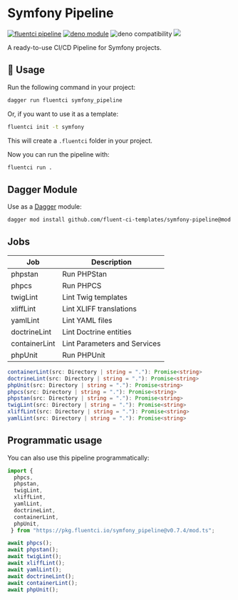 # Symfony Pipeline

[![fluentci pipeline](https://img.shields.io/badge/dynamic/json?label=pkg.fluentci.io&labelColor=%23000&color=%23460cf1&url=https%3A%2F%2Fapi.fluentci.io%2Fv1%2Fpipeline%2Fsymfony_pipeline&query=%24.version)](https://pkg.fluentci.io/symfony_pipeline)
[![deno module](https://shield.deno.dev/x/symfony_pipeline)](https://deno.land/x/symfony_pipeline)
![deno compatibility](https://shield.deno.dev/deno/^1.37)
[![](https://img.shields.io/codecov/c/gh/fluent-ci-templates/symfony-pipeline)](https://codecov.io/gh/fluent-ci-templates/symfony-pipeline)

A ready-to-use CI/CD Pipeline for Symfony projects.

## 🚀 Usage

Run the following command in your project:

```bash
dagger run fluentci symfony_pipeline
```

Or, if you want to use it as a template:

```bash
fluentci init -t symfony
```

This will create a `.fluentci` folder in your project.

Now you can run the pipeline with:

```bash
fluentci run .
```

## Dagger Module

Use as a [Dagger](https://dagger.io) module:

```bash
dagger mod install github.com/fluent-ci-templates/symfony-pipeline@mod
```

## Jobs

| Job          | Description                  |
| ------------ | ---------------------------- |
| phpstan      | Run PHPStan                  |
| phpcs        | Run PHPCS                    |
| twigLint     | Lint Twig templates          |
| xliffLint    | Lint XLIFF translations      |
| yamlLint     | Lint YAML files              |
| doctrineLint | Lint Doctrine entities       |
| containerLint| Lint Parameters and Services |
| phpUnit      | Run PHPUnit                  | 

```typescript
containerLint(src: Directory | string = "."): Promise<string>
doctrineLint(src: Directory | string = "."): Promise<string>
phpUnit(src: Directory | string = "."): Promise<string>
phpcs(src: Directory | string = "."): Promise<string>
phpstan(src: Directory | string = "."): Promise<string>
twigLint(src: Directory | string = "."): Promise<string>
xliffLint(src: Directory | string = "."): Promise<string>
yamlLint(src: Directory | string = "."): Promise<string>
```

## Programmatic usage

You can also use this pipeline programmatically:

```ts
import { 
  phpcs,
  phpstan,
  twigLint,
  xliffLint,
  yamlLint,
  doctrineLint,
  containerLint,
  phpUnit,
 } from "https://pkg.fluentci.io/symfony_pipeline@v0.7.4/mod.ts";

await phpcs();
await phpstan();
await twigLint();
await xliffLint();
await yamlLint();
await doctrineLint();
await containerLint();
await phpUnit();
```
